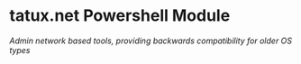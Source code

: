 # tatux.net Powershell Module

*Admin network based tools, providing backwards compatibility for older OS types*

